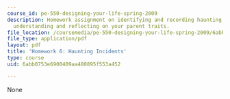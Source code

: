 ```yaml
---
course_id: pe-550-designing-your-life-spring-2009
description: Homework assignment on identifying and recording haunting incidents and
  understanding and reflecting on your parent traits.
file_location: /coursemedia/pe-550-designing-your-life-spring-2009/6abb0753e6900409aa480895f553a452_MITPE_550iap09_s09_assn06.pdf
file_type: application/pdf
layout: pdf
title: 'Homework 6: Haunting Incidents'
type: course
uid: 6abb0753e6900409aa480895f553a452

---
```

None